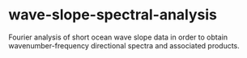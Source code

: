 # wave-slope-spectral-analysis
Fourier analysis of short ocean wave slope data in order to obtain wavenumber-frequency directional spectra and associated products.
